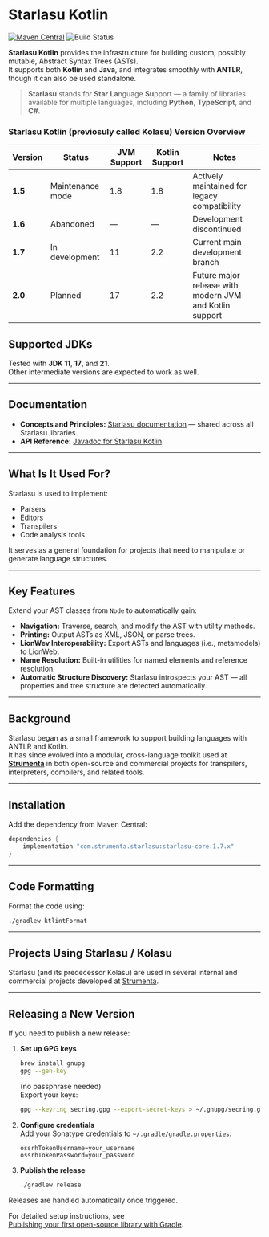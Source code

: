 # Starlasu Kotlin

[![Maven Central](https://maven-badges.herokuapp.com/maven-central/com.strumenta.starlasu/starlasu-core/badge.svg)](https://maven-badges.herokuapp.com/maven-central/com.strumenta.starlasu/starlasu-core)
![Build Status](https://img.shields.io/github/actions/workflow/status/Strumenta/starlasu-kotlin/check.yml?branch=main)

**Starlasu Kotlin** provides the infrastructure for building custom, possibly mutable, Abstract Syntax Trees (ASTs).  
It supports both **Kotlin** and **Java**, and integrates smoothly with **ANTLR**, though it can also be used standalone.

> **Starlasu** stands for **Star** **La**nguage **Su**pport — a family of libraries available for multiple languages, including **Python**, **TypeScript**, and **C#**.

### **Starlasu Kotlin (previosuly called Kolasu) Version Overview**

| Version | Status | JVM Support | Kotlin Support | Notes |
|----------|---------|--------------|----------------|--------|
| **1.5** | Maintenance mode | 1.8 | 1.8            | Actively maintained for legacy compatibility |
| **1.6** | Abandoned | — | —              | Development discontinued |
| **1.7** | In development | 11 | 2.2            | Current main development branch |
| **2.0** | Planned | 17 | 2.2            | Future major release with modern JVM and Kotlin support |

## Supported JDKs

Tested with **JDK 11**, **17**, and **21**.  
Other intermediate versions are expected to work as well.

---

## Documentation

- **Concepts and Principles:** [Starlasu documentation](https://github.com/Strumenta/Starlasu/tree/main/documentation) — shared across all Starlasu libraries.
- **API Reference:** [Javadoc for Starlasu Kotlin](https://www.javadoc.io/doc/com.strumenta.starlasu).

---

## What Is It Used For?

Starlasu is used to implement:

- Parsers
- Editors
- Transpilers
- Code analysis tools

It serves as a general foundation for projects that need to manipulate or generate language structures.

---

## Key Features

Extend your AST classes from `Node` to automatically gain:

- **Navigation:** Traverse, search, and modify the AST with utility methods.
- **Printing:** Output ASTs as XML, JSON, or parse trees.
- **LionWev Interoperability:** Export ASTs and languages (i.e., metamodels) to LionWeb.
- **Name Resolution:** Built-in utilities for named elements and reference resolution.
- **Automatic Structure Discovery:** Starlasu introspects your AST — all properties and tree structure are detected automatically.

---

## Background

Starlasu began as a small framework to support building languages with ANTLR and Kotlin.  
It has since evolved into a modular, cross-language toolkit used at **[Strumenta](https://strumenta.com)** in both open-source and commercial projects for transpilers, interpreters, compilers, and related tools.

---

## Installation

Add the dependency from Maven Central:

```gradle
dependencies {
    implementation "com.strumenta.starlasu:starlasu-core:1.7.x"
}
```

---

## Code Formatting

Format the code using:

```bash
./gradlew ktlintFormat
```

---

## Projects Using Starlasu / Kolasu

Starlasu (and its predecessor Kolasu) are used in several internal and commercial projects developed at [Strumenta](https://strumenta.com).

---

## Releasing a New Version

If you need to publish a new release:

1. **Set up GPG keys**
   ```bash
   brew install gnupg
   gpg --gen-key
   ```
   (no passphrase needed)  
   Export your keys:
   ```bash
   gpg --keyring secring.gpg --export-secret-keys > ~/.gnupg/secring.gpg
   ```

2. **Configure credentials**  
   Add your Sonatype credentials to `~/.gradle/gradle.properties`:
   ```
   ossrhTokenUsername=your_username
   ossrhTokenPassword=your_password
   ```

3. **Publish the release**
   ```bash
   ./gradlew release
   ```

Releases are handled automatically once triggered.

For detailed setup instructions, see  
[Publishing your first open-source library with Gradle](https://selectfrom.dev/publishing-your-first-open-source-library-with-gradle-50bd0b1cd3af).

